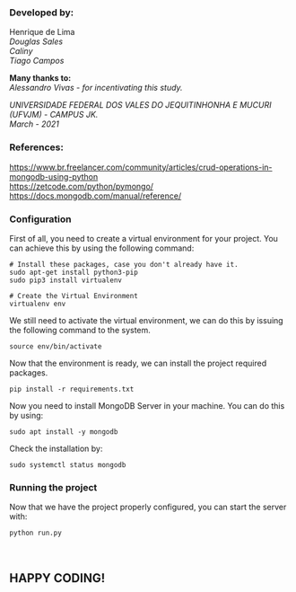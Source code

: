 ### Developed by:
Henrique de Lima</br>
<i>Douglas Sales </br>
Caliny</br>
Tiago Campos</br>
</i>

<strong>Many thanks to:</strong></br>
<i>Alessandro Vivas - for incentivating this study.</i>

<i>UNIVERSIDADE FEDERAL DOS VALES DO JEQUITINHONHA E MUCURI (UFVJM) - CAMPUS JK.
</br>March - 2021</i>


### References:
<a href="https://www.br.freelancer.com/community/articles/crud-operations-in-mongodb-using-python">https://www.br.freelancer.com/community/articles/crud-operations-in-mongodb-using-python </a><br />
<a href="https://zetcode.com/python/pymongo/">https://zetcode.com/python/pymongo/ </a><br />
<a href="https://docs.mongodb.com/manual/reference/">https://docs.mongodb.com/manual/reference/ </a><br />

### Configuration

First of all, you need to create a virtual environment for your project. You can achieve this by using the following command:
```shell
# Install these packages, case you don't already have it.
sudo apt-get install python3-pip
sudo pip3 install virtualenv 

# Create the Virtual Environment
virtualenv env
```

We still need to activate the virtual environment, we can do this by issuing the following command to the system.
```shell
source env/bin/activate
```

Now that the environment is ready, we can install the project required packages.
```shell
pip install -r requirements.txt
```

Now you need to install MongoDB Server in your machine. You can do this by using:
```shell
sudo apt install -y mongodb
```
Check the installation by:
```shell
sudo systemctl status mongodb
```


### Running the project
Now that we have the project properly configured, you can start the server with:
```shell
python run.py
```
</br>

<strong><h2>HAPPY CODING!</h2></strong>

